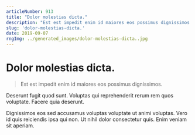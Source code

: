```yaml
---
articleNumber: 913
title: "Dolor molestias dicta."
description: "Est est impedit enim id maiores eos possimus dignissimos."
slug: 'dolor-molestias-dicta.'
date: 2019-09-07
rngImg: ../generated_images/dolor-molestias-dicta..jpg
---
```


# Dolor molestias dicta.

> Est est impedit enim id maiores eos possimus dignissimos.

Deserunt fugit quod sunt. Voluptas qui reprehenderit rerum rem quos voluptate. Facere quia deserunt.
 Dignissimos eos sed accusamus voluptas voluptate ut animi voluptas. Vero id quis reiciendis ipsa qui non. Ut nihil dolor consectetur quis. Enim veniam sit aperiam.
